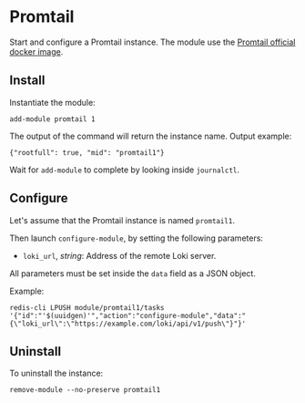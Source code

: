 # Promtail

Start and configure a Promtail instance.
The module use the [Promtail official docker image](https://github.com/grafana/loki/releases).

## Install

Instantiate the module:
```
add-module promtail 1
```

The output of the command will return the instance name.
Output example:
```
{"rootfull": true, "mid": "promtail1"}
```

Wait for `add-module` to complete by looking inside `journalctl`.

## Configure

Let's assume that the Promtail instance is named `promtail1`.

Then launch `configure-module`, by setting the following parameters:
- `loki_url`, *string*: Address of the remote Loki server.

All parameters must be set inside the `data` field as a JSON object.

Example:
```
redis-cli LPUSH module/promtail1/tasks '{"id":"'$(uuidgen)'","action":"configure-module","data":"{\"loki_url\":\"https://example.com/loki/api/v1/push\"}"}'
```

## Uninstall

To uninstall the instance:
```
remove-module --no-preserve promtail1
```

